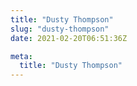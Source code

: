 ```yaml
---
title: "Dusty Thompson"
slug: "dusty-thompson"
date: 2021-02-20T06:51:36Z

meta:
  title: "Dusty Thompson"
---
```


